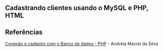 ## Cadastrando clientes usando o MySQL e PHP, HTML

## Referências
[Conexão e cadastro com o Banco de dados - PHP](https://www.youtube.com/watch?v=zsxAfx6xLdQ&t=493s) - Andréia Maciel da Silva